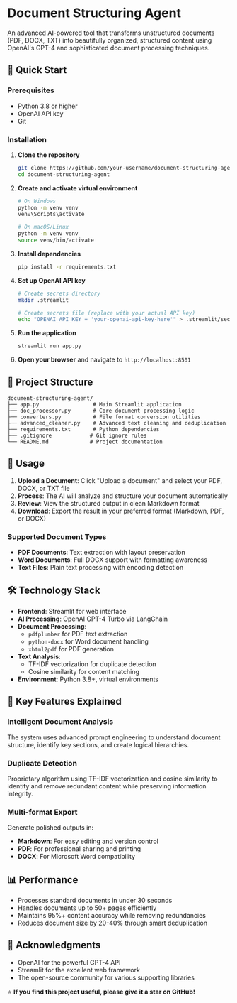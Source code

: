 # Document Structuring Agent

An advanced AI-powered tool that transforms unstructured documents (PDF, DOCX, TXT) into beautifully organized, structured content using OpenAI's GPT-4 and sophisticated document processing techniques.

## 🚀 Quick Start

### Prerequisites

- Python 3.8 or higher
- OpenAI API key
- Git

### Installation

1. **Clone the repository**
   ```bash
   git clone https://github.com/your-username/document-structuring-agent.git
   cd document-structuring-agent
   ```

2. **Create and activate virtual environment**
   ```bash
   # On Windows
   python -m venv venv
   venv\Scripts\activate
   
   # On macOS/Linux
   python -m venv venv
   source venv/bin/activate
   ```

3. **Install dependencies**
   ```bash
   pip install -r requirements.txt
   ```

4. **Set up OpenAI API key**
   ```bash
   # Create secrets directory
   mkdir .streamlit
   
   # Create secrets file (replace with your actual API key)
   echo "OPENAI_API_KEY = 'your-openai-api-key-here'" > .streamlit/secrets.toml
   ```

5. **Run the application**
   ```bash
   streamlit run app.py
   ```

6. **Open your browser** and navigate to `http://localhost:8501`

## 📁 Project Structure

```
document-structuring-agent/
├── app.py                 # Main Streamlit application
├── doc_processor.py       # Core document processing logic
├── converters.py          # File format conversion utilities
├── advanced_cleaner.py    # Advanced text cleaning and deduplication
├── requirements.txt       # Python dependencies
├── .gitignore            # Git ignore rules
└── README.md             # Project documentation
```

## 🎯 Usage

1. **Upload a Document**: Click "Upload a document" and select your PDF, DOCX, or TXT file
2. **Process**: The AI will analyze and structure your document automatically
3. **Review**: View the structured output in clean Markdown format
4. **Download**: Export the result in your preferred format (Markdown, PDF, or DOCX)

### Supported Document Types

- **PDF Documents**: Text extraction with layout preservation
- **Word Documents**: Full DOCX support with formatting awareness  
- **Text Files**: Plain text processing with encoding detection

## 🛠️ Technology Stack

- **Frontend**: Streamlit for web interface
- **AI Processing**: OpenAI GPT-4 Turbo via LangChain
- **Document Processing**: 
  - `pdfplumber` for PDF text extraction
  - `python-docx` for Word document handling
  - `xhtml2pdf` for PDF generation
- **Text Analysis**: 
  - TF-IDF vectorization for duplicate detection
  - Cosine similarity for content matching
- **Environment**: Python 3.8+, virtual environments

## 🌟 Key Features Explained

### Intelligent Document Analysis
The system uses advanced prompt engineering to understand document structure, identify key sections, and create logical hierarchies.

### Duplicate Detection
Proprietary algorithm using TF-IDF vectorization and cosine similarity to identify and remove redundant content while preserving information integrity.

### Multi-format Export
Generate polished outputs in:
- **Markdown**: For easy editing and version control
- **PDF**: For professional sharing and printing  
- **DOCX**: For Microsoft Word compatibility

## 📊 Performance

- Processes standard documents in under 30 seconds
- Handles documents up to 50+ pages efficiently
- Maintains 95%+ content accuracy while removing redundancies
- Reduces document size by 20-40% through smart deduplication

## 🙏 Acknowledgments

- OpenAI for the powerful GPT-4 API
- Streamlit for the excellent web framework
- The open-source community for various supporting libraries

⭐ **If you find this project useful, please give it a star on GitHub!**
